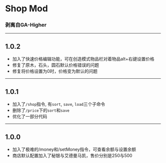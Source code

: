 # Shop Mod
### 剥离自GA-Higher

---

## 1.0.2

* 加入了快速价格编辑功能，可在创造模式物品栏对着物品alt+右键设置价格
* 修复了原木，石头，圆石默认价格错误的问题
* 修复将价格设置为0时，价格变为默认的问题

---

## 1.0.1

* 加入了`/shop`指令, 有`sort`, `save`, `load`三个子命令
* 删除了`/price`下的`sort`和`save`
* 优化了一部分代码

---

## 1.0.0
* 加入了极难的/money和/setMoney指令，可查看余额与设置余额
* 商店默认配置加入了秘银与艾德曼马凯，售价分别是250与500